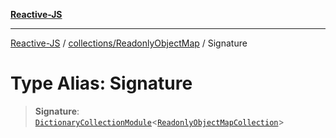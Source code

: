 [**Reactive-JS**](../../../README.md)

***

[Reactive-JS](../../../README.md) / [collections/ReadonlyObjectMap](../README.md) / Signature

# Type Alias: Signature

> **Signature**: [`DictionaryCollectionModule`](../../interfaces/DictionaryCollectionModule.md)\<[`ReadonlyObjectMapCollection`](../interfaces/ReadonlyObjectMapCollection.md)\>
